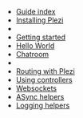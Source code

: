* [Guide index](/guides)
* [Installing Plezi](/guides/install)
* 
* [Getting started](/guides/basics)
* [Hello World](/guides/hello_world)
* [Chatroom](/guides/hello_chat)
* 
* [Routing with Plezi](/guides/routes)
* [Using controllers](/guides/controllers)
* [Websockets](/guides/websockets)
* [ASync helpers](/guides/async_helpers)
* [Logging helpers](/guides/logging)
